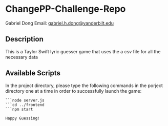 # ChangePP-Challenge-Repo

Gabriel Dong Email: gabriel.h.dong@vanderbilt.edu

## Description

This is a Taylor Swift lyric guesser game that uses the a csv file for all the necessary data

## Available Scripts

In the project directory, please type the following commands in the porject directory one at a time in order to successfully launch the game:

````cd backend
```node server.js
```cd ../frontend
```npm start

Happy Guessing!
````
